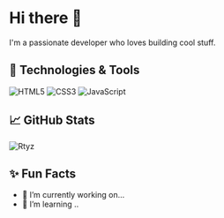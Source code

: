 # Hi there 👋
I'm a passionate developer who loves building cool stuff.

## 🔧 Technologies & Tools
![HTML5](https://img.shields.io/badge/-HTML5-E34F26?style=flat&logo=html5&logoColor=white)
![CSS3](https://img.shields.io/badge/-CSS3-1572B6?style=flat&logo=css3)
![JavaScript](https://img.shields.io/badge/-JavaScript-F7DF1E?style=flat&logo=javascript&logoColor=black)

## 📈 GitHub Stats
![Rtyz](https://github-readme-stats.vercel.app/api?username=YourUsername&show_icons=true&theme=dark)

## ✨ Fun Facts
- 🔭 I’m currently working on...
- 🌱 I’m learning ..
